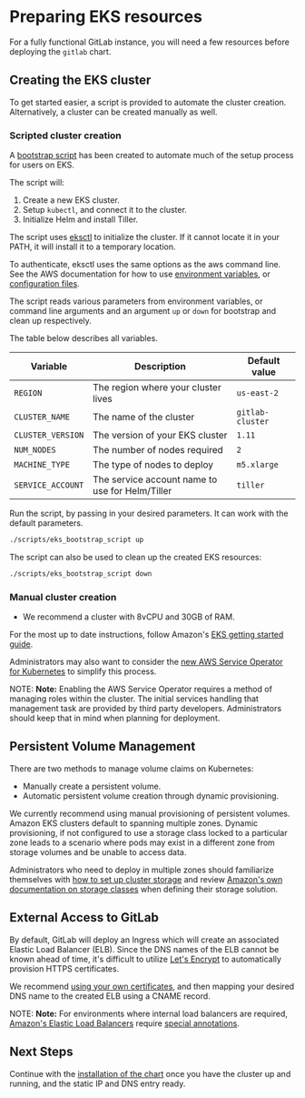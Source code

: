 # Preparing EKS resources

For a fully functional GitLab instance, you will need a few resources before
deploying the `gitlab` chart.

## Creating the EKS cluster

To get started easier, a script is provided to automate the cluster creation.
Alternatively, a cluster can be created manually as well.

### Scripted cluster creation

A [bootstrap script](https://gitlab.com/gitlab-org/charts/gitlab/blob/master/scripts/eks_bootstrap_script)
has been created to automate much of the setup process for users on EKS.

The script will:

1. Create a new EKS cluster.
1. Setup `kubectl`, and connect it to the cluster.
1. Initialize Helm and install Tiller.

The script uses [eksctl](https://eksctl.io) to initialize the cluster. If it cannot locate it in your PATH, it will install it
to a temporary location.

To authenticate, eksctl uses the same options as the aws command line. See the AWS documentation for how to
use [environment variables](https://docs.aws.amazon.com/cli/latest/userguide/cli-configure-envvars.html), or [configuration files](https://docs.aws.amazon.com/cli/latest/userguide/cli-configure-files.html).

The script reads various parameters from environment variables, or command line arguments and an argument
`up` or `down` for bootstrap and clean up respectively.

The table below describes all variables.

| Variable          | Description                                      | Default value    |
|-------------------|--------------------------------------------------|------------------|
| `REGION`          | The region where your cluster lives              | `us-east-2`      |
| `CLUSTER_NAME`    | The name of the cluster                          | `gitlab-cluster` |
| `CLUSTER_VERSION` | The version of your EKS cluster                  | `1.11`           |
| `NUM_NODES`       | The number of nodes required                     | `2`              |
| `MACHINE_TYPE`    | The type of nodes to deploy                      | `m5.xlarge`      |
| `SERVICE_ACCOUNT` | The service account name to use for Helm/Tiller  | `tiller`         |

Run the script, by passing in your desired parameters. It can work with the
default parameters.

```bash
./scripts/eks_bootstrap_script up
```

The script can also be used to clean up the created EKS resources:

```bash
./scripts/eks_bootstrap_script down
```

### Manual cluster creation

- We recommend a cluster with 8vCPU and 30GB of RAM.

For the most up to date instructions, follow Amazon's
[EKS getting started guide](https://docs.aws.amazon.com/eks/latest/userguide/getting-started.html).

Administrators may also want to consider the
[new AWS Service Operator for Kubernetes](https://aws.amazon.com/blogs/opensource/aws-service-operator-kubernetes-available/)
to simplify this process.

NOTE: **Note:**
Enabling the AWS Service Operator requires a method of managing roles within the cluster. The initial
services handling that management task are provided by third party developers. Administrators should
keep that in mind when planning for deployment.

## Persistent Volume Management

There are two methods to manage volume claims on Kubernetes:

- Manually create a persistent volume.
- Automatic persistent volume creation through dynamic provisioning.

We currently recommend using manual provisioning of persistent volumes. Amazon EKS
clusters default to spanning multiple zones. Dynamic provisioning, if not configured
to use a storage class locked to a particular zone leads to a scenario where pods may
exist in a different zone from storage volumes and be unable to access data.

Administrators who need to deploy in multiple zones should familiarize themselves
with [how to set up cluster storage](../storage.md) and review
[Amazon's own documentation on storage classes](https://docs.aws.amazon.com/eks/latest/userguide/storage-classes.html)
when defining their storage solution.

## External Access to GitLab

By default, GitLab will deploy an Ingress which will create an associated
Elastic Load Balancer (ELB). Since the DNS names of the ELB cannot be known
ahead of time, it's difficult to utilize [Let's Encrypt](https://letsencrypt.org/) to automatically provision
HTTPS certificates.

We recommend [using your own certificates](../tls.md#option-2-use-your-own-wildcard-certificate),
and then mapping your desired DNS name to the created ELB using a CNAME record.

NOTE: **Note:**
For environments where internal load balancers are required,
[Amazon's Elastic Load Balancers](https://docs.aws.amazon.com/eks/latest/userguide/load-balancing.html)
require [special annotations](https://gitlab.com/gitlab-org/charts/gitlab/blob/master/examples/eks_loadbalancer_annotations.yml).

## Next Steps

Continue with the [installation of the chart](../deployment.md) once you have
the cluster up and running, and the static IP and DNS entry ready.
